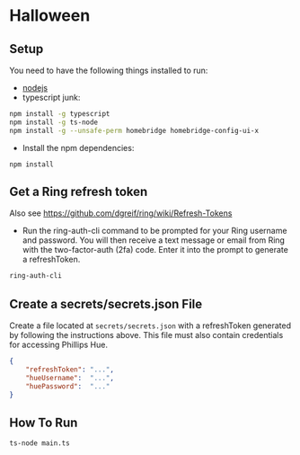# Halloween

## Setup
You need to have the following things installed to run:
* [nodejs](https://nodejs.org/en/)
* typescript junk:
```bash
npm install -g typescript
npm install -g ts-node
npm install -g --unsafe-perm homebridge homebridge-config-ui-x
```
* Install the npm dependencies:
```
npm install
```

## Get a Ring refresh token

Also see https://github.com/dgreif/ring/wiki/Refresh-Tokens

* Run the ring-auth-cli command to be prompted for your Ring username and password. You will then receive a text message or email from Ring with the two-factor-auth (2fa) code. Enter it into the prompt to generate a refreshToken.

```bash
ring-auth-cli
```

## Create a secrets/secrets.json File

Create a file located at ```secrets/secrets.json``` with a refreshToken generated by following the instructions above. This file must also contain credentials for accessing Phillips Hue.

```json
{
    "refreshToken": "...",
    "hueUsername":  "...",
    "huePassword":  "..."
}
```

## How To Run
```
ts-node main.ts
```
